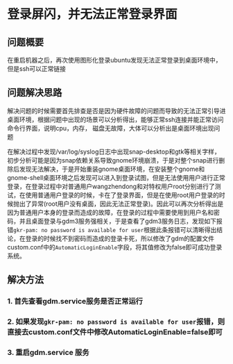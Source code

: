 # 登录屏闪，并无法正常登录界面



## 问题概要 

在重启机器之后，再次使用图形化登录ubuntu发现无法正常登录到桌面环境中，但是ssh可以正常链接 



## 问题解决思路 

解决问题的时候需要首先排查是否是因为硬件故障的问题而导致的无法正常引导进桌面环境，根据问题中出现的场景可以分析得出，能够正常ssh连接并能正常访问命令行界面，说明cpu，内存， 磁盘无故障，大体可以分析出是桌面环境出现问题 

在解决过程中发现/var/log/syslog日志中出现snap-desktop和gtk等相关字样，初步分析可能是因为snap依赖关系导致gnome环境崩溃，于是对整个snap进行删除后发现无法解决，于是开始重装gnome桌面环境，在安装整个gnome和gnome-shell桌面环境之后发现可以进入到登录试图，但是无法使用用户进行正常登录，在登录过程中对普通用户wangzhendong和对特权用户root分别进行了测试，在使用普通用户登录的时候，卡在了登录界面，但是在使用root用户登录的时候抛出了异常(root用户没有桌面，因此无法正常登录)。因此可以再次分析得出是因为普通用户本身的登录而造成的故障，在登录的过程中需要使用到用户名和密码，并且桌面登录与gdm3服务强相关，于是查看了gdm3服务日志，发现如下报错`gkr-pam: no password is available for user`根据此条报错可以清晰得出结论，在登录的时候找不到密码而造成的登录卡死，所以修改了gdm的配置文件custom.conf中的`AutomaticLoginEnable`字段，将其值修改为false即可成功登录系统。 



## 解决方法

### 1. 首先查看gdm.service服务是否正常运行

### 2. 如果发现`gkr-pam: no password is available for user`报错，则直接去custom.conf文件中修改AutomaticLoginEnable=false即可



### 3. 重启gdm.service 服务

